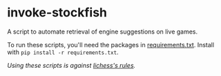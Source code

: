 # invoke-stockfish

A script to automate retrieval of engine suggestions on live games.<br>

To run these scripts, you'll need the packages in [requirements.txt](requirements.txt). Install with `pip install -r requirements.txt`.

*Using these scripts is against [lichess's rules](https://lichess.org/terms-of-service).*
